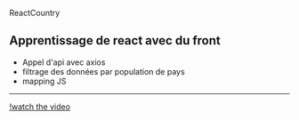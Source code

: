 ReactCountry
## Apprentissage de react avec du front
- Appel d'api avec axios
- filtrage des données par population de pays
- mapping JS

------------------------------------

[!watch the video](https://youtu.be/zt6gXsFU4k4)